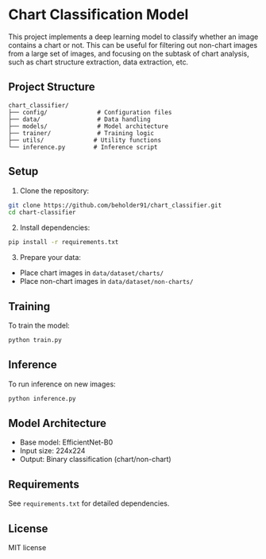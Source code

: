 # Chart Classification Model

This project implements a deep learning model to classify whether an image contains a chart or not. This can be useful for filtering out non-chart images from a large set of images, and focusing on the subtask of chart analysis, such as chart structure extraction, data extraction, etc.

## Project Structure

```
chart_classifier/
├── config/              # Configuration files
├── data/                # Data handling
├── models/              # Model architecture
├── trainer/             # Training logic
├── utils/              # Utility functions
└── inference.py        # Inference script
```

## Setup

1. Clone the repository:
```bash
git clone https://github.com/beholder91/chart_classifier.git
cd chart-classifier
```

2. Install dependencies:
```bash
pip install -r requirements.txt
```

3. Prepare your data:
- Place chart images in `data/dataset/charts/`
- Place non-chart images in `data/dataset/non-charts/`

## Training

To train the model:
```bash
python train.py
```

## Inference

To run inference on new images:
```bash
python inference.py
```

## Model Architecture

- Base model: EfficientNet-B0
- Input size: 224x224
- Output: Binary classification (chart/non-chart)

## Requirements

See `requirements.txt` for detailed dependencies.

## License

MIT license